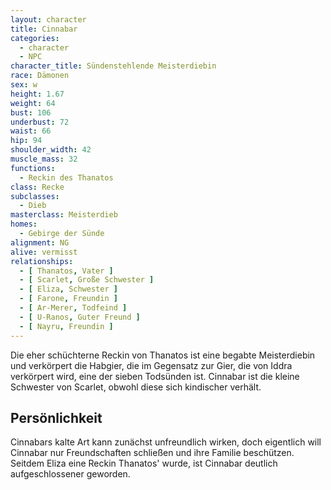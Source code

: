 ```yaml
---
layout: character
title: Cinnabar
categories:
  - character
  - NPC
character_title: Sündenstehlende Meisterdiebin
race: Dämonen
sex: w
height: 1.67
weight: 64
bust: 106
underbust: 72
waist: 66
hip: 94
shoulder_width: 42
muscle_mass: 32
functions:
  - Reckin des Thanatos
class: Recke
subclasses:
  - Dieb
masterclass: Meisterdieb
homes:
  - Gebirge der Sünde
alignment: NG
alive: vermisst
relationships:
  - [ Thanatos, Vater ]
  - [ Scarlet, Große Schwester ]
  - [ Eliza, Schwester ]
  - [ Farone, Freundin ]
  - [ Ar-Merer, Todfeind ]
  - [ U-Ranos, Guter Freund ]
  - [ Nayru, Freundin ]
---
```


Die eher schüchterne Reckin von Thanatos ist eine begabte Meisterdiebin und verkörpert die Habgier, die im Gegensatz zur
Gier, die von Iddra verkörpert wird, eine der sieben Todsünden ist. Cinnabar ist die kleine Schwester von Scarlet,
obwohl diese sich kindischer verhält.

<!--more-->

## Persönlichkeit

Cinnabars kalte Art kann zunächst unfreundlich wirken, doch eigentlich will Cinnabar nur Freundschaften schließen und
ihre Familie beschützen. Seitdem Eliza eine Reckin Thanatos' wurde, ist Cinnabar deutlich aufgeschlossener geworden.